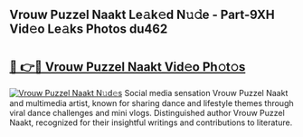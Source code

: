## Vrouw Puzzel Naakt Le𝚊k𝚎d N𝚞𝚍e - Part-9XH Vid𝚎o Le𝚊ks Photos du462

# <h2><a href="http://fb7qcn.evod.top/?m=Vrouw+Puzzel+Naakt">🔗 👉🔴 Vrouw Puzzel Naakt Vid𝚎o Ph𝚘t𝚘s</a></h2>

[![Vrouw Puzzel Naakt N𝚞d𝚎s](https://i.imgur.com/8V9OHl7.gif)](http://fb7qcn.evod.top/?m=Vrouw+Puzzel+Naakt)
Social media sensation Vrouw Puzzel Naakt and multimedia artist, known for sharing dance and lifestyle themes through viral dance challenges and mini vlogs. Distinguished author Vrouw Puzzel Naakt, recognized for their insightful writings and contributions to literature. 
